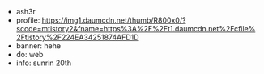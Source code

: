 - ash3r
- profile: https://img1.daumcdn.net/thumb/R800x0/?scode=mtistory2&fname=https%3A%2F%2Ft1.daumcdn.net%2Fcfile%2Ftistory%2F224EA34251874AFD1D
- banner: hehe
- do: web
- info: sunrin 20th
